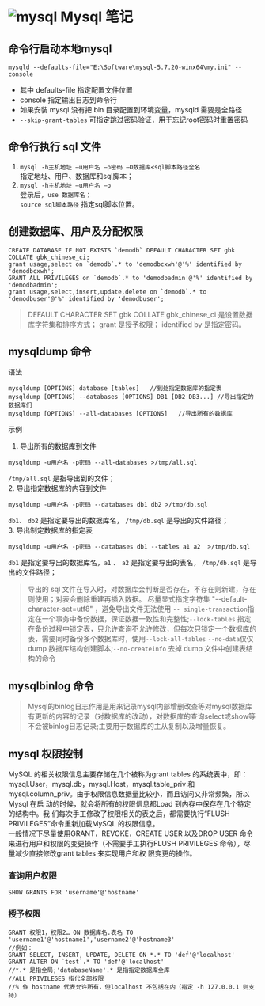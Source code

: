# ![mysql][1] Mysql 笔记
## 命令行启动本地mysql
```
mysqld --defaults-file="E:\Software\mysql-5.7.20-winx64\my.ini" --console 
```
- 其中 defaults-file 指定配置文件位置
- console 指定输出日志到命令行
- 如果安装 mysql 没有把 bin 目录配置到环境变量，mysqld 需要是全路径
- `--skip-grant-tables` 可指定跳过密码验证，用于忘记root密码时重置密码

## 命令行执行 sql 文件
1. `mysql -h主机地址 –u用户名 –p密码 –D数据库<sql脚本路径全名`
    <br>指定地址、用户、数据库和sql脚本；
2. `mysql -h主机地址 –u用户名 –p`
    <br>登录后，`use 数据库名；`
    <br>`source sql脚本路径` 指定sql脚本位置。

## 创建数据库、用户及分配权限

```
CREATE DATABASE IF NOT EXISTS `demodb` DEFAULT CHARACTER SET gbk COLLATE gbk_chinese_ci;
grant usage,select on `demodb`.* to 'demodbcxwh'@'%' identified by 'demodbcxwh';
GRANT ALL PRIVILEGES on `demodb`.* to 'demodbadmin'@'%' identified by 'demodbadmin';
grant usage,select,insert,update,delete on `demodb`.* to 'demodbuser'@'%' identified by 'demodbuser';
```
> DEFAULT CHARACTER SET gbk COLLATE gbk_chinese_ci 是设置数据库字符集和排序方式；
> grant 是授予权限；
> identified by 是指定密码。

## mysqldump 命令
语法
```
mysqldump [OPTIONS] database [tables]   //到处指定数据库的指定表
mysqldump [OPTIONS] --databases [OPTIONS] DB1 [DB2 DB3...] //导出指定的数据库们
mysqldump [OPTIONS] --all-databases [OPTIONS]   //导出所有的数据库
```
示例
1. 导出所有的数据库到文件
```
mysqldump -u用户名 -p密码 --all-databases >/tmp/all.sql
```
`/tmp/all.sql` 是指导出到的文件；            
2. 导出指定数据库的内容到文件
```
mysqldump -u用户名 -p密码 --databases db1 db2 >/tmp/db.sql
```
`db1`、 `db2` 是指定要导出的数据库名， `/tmp/db.sql` 是导出的文件路径；           
3. 导出制定数据库的指定表
```
mysqldump -u用户名 -p密码 --databases db1 --tables a1 a2  >/tmp/db.sql
```
`db1` 是指定要导出的数据库名，`a1` 、 `a2` 是指定要导出的表名， `/tmp/db.sql` 是导出的文件路径；     

> 导出的 sql 文件在导入时，对数据库会判断是否存在，不存在则新建，存在则使用；对表会删除重建再插入数据。
> 尽量显式指定字符集 "--default-character-set=utf8" ，避免导出文件无法使用
> `-- single-transaction`指定在一个事务中备份数据，保证数据一致性和完整性;`--lock-tables` 指定在备份过程中锁定表，只允许查询不允许修改，但每次只锁定一个数据库的表，需要同时备份多个数据库时，使用`--lock-all-tables`
> `--no-data`仅仅dump 数据库结构创建脚本;`--no-createinfo`
去掉 dump 文件中创建表结构的命令


## mysqlbinlog 命令
> Mysql的binlog日志作用是用来记录mysql内部增删改查等对mysql数据库有更新的内容的记录（对数据库的改动），对数据库的查询select或show等不会被binlog日志记录;主要用于数据库的主从复制以及增量恢复。


## mysql 权限控制
MySQL 的相关权限信息主要存储在几个被称为grant tables 的系统表中，即： mysql.User，mysql.db，mysql.Host，mysql.table_priv 和 mysql.column_priv。由于权限信息数据量比较小，而且访问又非常频繁，所以Mysql 在启
动的时候，就会将所有的权限信息都Load 到内存中保存在几个特定的结构中。我
们每次手工修改了权限相关的表之后，都需要执行“FLUSH PRIVILEGES”命令重新加载MySQL
的权限信息。    
一般情况下尽量使用GRANT，REVOKE，CREATE USER 以及DROP
USER 命令来进行用户和权限的变更操作（不需要手工执行FLUSH PRIVILEGES 命令），尽量减少直接修改grant tables 来实现用户和权
限变更的操作。

### 查询用户权限
```
SHOW GRANTS FOR 'username'@'hostname'
```

### 授予权限
```
GRANT 权限1，权限2… ON 数据库名.表名 TO 'username1'@'hostname1','username2'@'hostname3'
//例如：
GRANT SELECT, INSERT, UPDATE, DELETE ON *.* TO 'def'@'localhost'
GRANT ALTER ON `test`.* TO 'def'@'localhost'
//*.* 是指全局;'databaseName'.* 是指指定数据库全库
//ALL PRIVILEGES 指代全部权限
//% 作 hostname 代表允许所有，但localhost 不包括在内（指定 -h 127.0.0.1 则支持）
```


[1]: https://raw.githubusercontent.com/tianqing2117/DailyProgress/master/image/mysql/mysql2.png